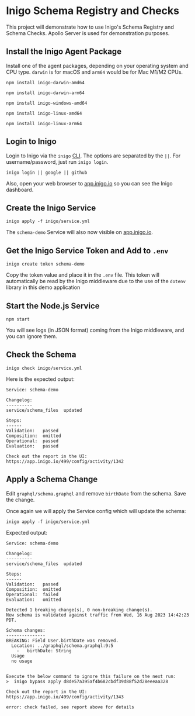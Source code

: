# Inigo Schema Registry and Checks

This project will demonstrate how to use Inigo's Schema Registry and Schema Checks. Apollo Server is used for demonstration purposes.

## Install the Inigo Agent Package

Install one of the agent packages, depending on your operating system and CPU type. `darwin` is for macOS and `arm64` would be for Mac M1/M2 CPUs.

```shell
npm install inigo-darwin-amd64
```

```shell
npm install inigo-darwin-arm64
```

```shell
npm install inigo-windows-amd64
```

```shell
npm install inigo-linux-amd64
```

```shell
npm install inigo-linux-arm64
```

## Login to Inigo

Login to Inigo via the `inigo` [CLI](https://docs.inigo.io/cli/installation). The options are separated by the `||`. For username/password, just run `inigo login`.

```shell
inigo login || google || github
```

Also, open your web browser to [app.inigo.io](https://app.inigo.io) so you can see the Inigo dashboard.

## Create the Inigo Service

```shell
inigo apply -f inigo/service.yml
```

The `schema-demo` Service will also now visible on [app.inigo.io](https://app.inigo.io).

## Get the Inigo Service Token and Add to `.env`

```shell
inigo create token schema-demo
```

Copy the token value and place it in the `.env` file. This token will automatically be read by the Inigo middleware
due to the use of the `dotenv` library in this demo application

## Start the Node.js Service

```
npm start
```

You will see logs (in JSON format) coming from the Inigo middleware, and you can ignore them.

## Check the Schema

```shell
inigo check inigo/service.yml
```

Here is the expected output:

```
Service: schema-demo

Changelog:
----------
service/schema_files  updated  

Steps:
------
Validation:   passed
Composition:  omitted
Operational:  passed
Evaluation:   passed

Check out the report in the UI:
https://app.inigo.io/499/config/activity/1342
```

## Apply a Schema Change

Edit `graphql/schema.graphql` and remove `birthDate` from the schema. Save the change.

Once again we will apply the Service config which will update the schema:

```shell
inigo apply -f inigo/service.yml
```

Expected output:

```
Service: schema-demo

Changelog:
----------
service/schema_files  updated  

Steps:
------
Validation:   passed
Composition:  omitted
Operational:  failed
Evaluation:   omitted

Detected 1 breaking change(s), 0 non-breaking change(s).
New schema is validated against traffic from Wed, 16 Aug 2023 14:42:23 PDT.

Schema changes:
---------------
BREAKING: Field User.birthDate was removed.
  Location: ../graphql/schema.graphql:9:5
    -   birthDate: String
  Usage
  no usage


Execute the below command to ignore this failure on the next run:
>  inigo bypass apply d8de57a395af4b682cbdf39d88f52d28eeeaa328

Check out the report in the UI:
https://app.inigo.io/499/config/activity/1343

error: check failed, see report above for details
```
